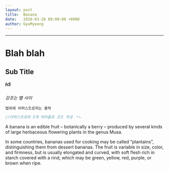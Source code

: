 ```yaml
---
layout:	post
title:  Banana
date:   2020-03-26 09:00:00 +0900
author: GyuMyeong
---
```


---



# Blah blah

## Sub Title

##### h5

*강조는 별 사이*

`탭위에 어퍼스트로피는 블락`

```java
//어퍼스트로피 3개 여러줄로 코드 작성 ㄱㄴ
```





A banana is an edible fruit  – botanically a berry – produced by several kinds of large herbaceous flowering plants in the genus Musa.



 In some countries, bananas used for cooking may be called “plantains”, distinguishing them from dessert bananas. The fruit is variable in size, color, and firmness, but is usually elongated and curved, with soft flesh rich in starch covered with a rind, which may be green, yellow, red, purple, or brown when ripe.

